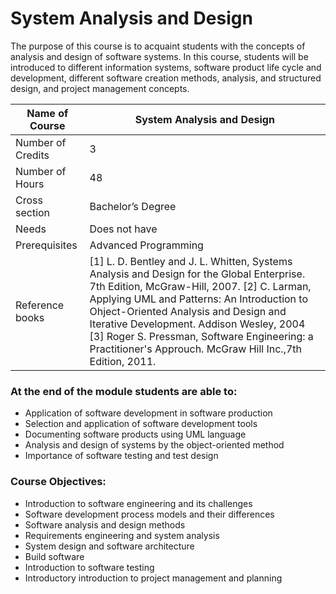 
# System Analysis and Design

The purpose of this course is to acquaint students with the concepts of analysis and design of software systems. In this course, students will be introduced to different information systems, software product life cycle and development, different software creation methods, analysis, and structured design, and project management concepts.

| Name of Course |	System Analysis and Design |
|---|---|
| Number of Credits | 3 |
| Number of Hours | 48 | 
| Cross section | Bachelor’s Degree | 
| Needs | Does not have |
| Prerequisites | Advanced Programming | 
| Reference books | [1] L. D. Bentley and J. L. Whitten, Systems Analysis and Design for the Global Enterprise. 7th Edition, McGraw-Hill, 2007. [2] C. Larman, Applying UML and Patterns: An Introduction to Ohject-Oriented Analysis and Design and Iterative Development. Addison Wesley, 2004 [3] Roger S. Pressman, Software Engineering: a Practitioner's Approuch. McGraw Hill Inc.,7th Edition, 2011. |
	
### At the end of the module students are able to:
   
- Application of software development in software production
- Selection and application of software development tools
- Documenting software products using UML language
- Analysis and design of systems by the object-oriented method
- Importance of software testing and test design

### Course Objectives:

- Introduction to software engineering and its challenges
- Software development process models and their differences
- Software analysis and design methods
- Requirements engineering and system analysis
- System design and software architecture
- Build software
- Introduction to software testing 
- Introductory introduction to project management and planning
